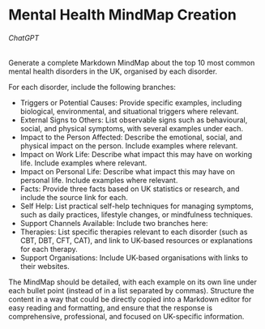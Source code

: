 # Mental Health MindMap Creation

###### ChatGPT

Generate a complete Markdown MindMap about the top 10 most common mental health disorders in the UK, organised by each disorder.

For each disorder, include the following branches:

- Triggers or Potential Causes: Provide specific examples, including biological, environmental, and situational triggers where relevant.
- External Signs to Others: List observable signs such as behavioural, social, and physical symptoms, with several examples under each.
- Impact to the Person Affected: Describe the emotional, social, and physical impact on the person. Include examples where relevant.
- Impact on Work Life: Describe what impact this may have on working life. Include examples where relevant.
- Impact on Personal Life: Describe what impact this may have on personal life. Include examples where relevant.
- Facts: Provide three facts based on UK statistics or research, and include the source link for each.
- Self Help: List practical self-help techniques for managing symptoms, such as daily practices, lifestyle changes, or mindfulness techniques.
- Support Channels Available: Include two branches here:
- Therapies: List specific therapies relevant to each disorder (such as CBT, DBT, CFT, CAT), and link to UK-based resources or explanations for each therapy.
- Support Organisations: Include UK-based organisations with links to their websites.

The MindMap should be detailed, with each example on its own line under each bullet point (instead of in a list separated by commas).
Structure the content in a way that could be directly copied into a Markdown editor for easy reading and formatting, and ensure that the response is comprehensive, professional, and focused on UK-specific information.

<!-- Upload to https://markmap.js.org/repl for free visualisation -->
